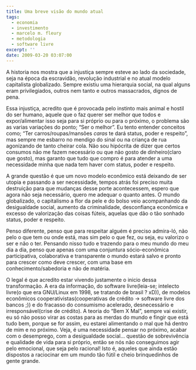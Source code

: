 ```yaml
---
title: Uma breve visão do mundo atual
tags:
  - economia
  - investimento
  - marcelo m. fleury
  - metodologia
  - software livre
excerpt: ''
date: 2009-03-20 03:07:00
---
```


A historia nos mostra que a injustiça sempre esteve ao lado da sociedade, seja na época da escravidão, revolução industrial e no atual modelo capitalista globalizado. Sempre existiu uma hierarquia social, na qual alguns eram privilegiados, outros nem tanto e outros massacrados, dignos de pena.  
  
Essa injustiça, acredito que é provocada pelo instinto mais animal e hostil do ser humano, aquele que o faz querer ser melhor que todos e expor/alimentar isso seja para si próprio ou para o próximo, o problema são as varias variações do ponto; “Ser o melhor”. Eu tento entender conceitos como; “Ter carros/roupas/mansões $caras$ te dará status, poder e respeito”, mas sempre me esbarro no mendigo do sinal ou na criança de rua agonizando de tanto cheirar cola. Não sou hipócrita de dizer que certos consumos não me fazem necessário ou que não gosto de dinheiro(claro que gosto), mas garanto que tudo que compro é para atender a uma necessidade minha que nada tem haver com status, poder e respeito.  
  
A grande questão é que um novo modelo econômico está deixando de ser utopia e passando a ser necessidade, tempos atrás foi preciso muita destruição para que mudanças desse porte acontecessem, espero que agora não seja necessário, quero me adequar o quanto antes. O mundo globalizado, o capitalismo a flor da pele e do bolso veio acompanhando da desigualdade social, aumento da criminalidade, desconfiança econômica e excesso de valorização das coisas fúteis, aquelas que dão o tão sonhado status, poder e respeito.  
  
Penso diferente, penso que para respeitar alguém é preciso admira-ló, não pelo o que tem ou onde está, mas sim pelo o que fez, ou seja, eu valorizo o ser e não o ter. Pensando nisso tudo e trazendo para o meu mundo do meu dia a dia, penso que apenas com uma conjuntura sócio-econômica participativa, colaborativa e transparente o mundo estará salvo e pronto para crescer como deve crescer, com uma base em conhecimento/sabedoria e não de matéria.  
  
O legal é que acredito estar vivendo justamente o inicio dessa transformação. A era da informação, do software livre(leia-se; intelecto livre(o que era GNU/Linux em 1998, se tratando de brasil ? xD)), de modelos econômicos cooperativistas(cooperativas de crédito → software livre dos bancos ;)) e do fracasso do consumismo acelerado, desnecessário e irresponsável(crise de crédito). A teoria do “Bem X Mal”, sempre vai existir, eu só não posso virar as costas para as merdas do mundo e fingir que está tudo bem, porque se for assim, eu estarei alimentando o mal que há dentro de mim e no próximo. Veja, é uma necessidade pensar no próximo, acabar com o desemprego, com a desigualdade social... questão de sobrevivência e qualidade de vida para si próprio, então se nós não conseguimos agir pelo emocional, que seja pelo racional! Isto é, aqueles que ainda estão dispostos a raciocinar em um mundo tão fútil e cheio brinquedinhos de gente grande.
